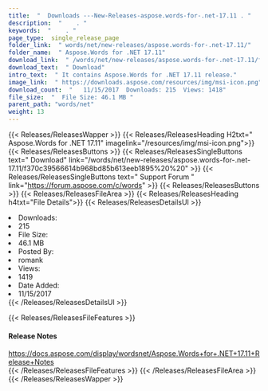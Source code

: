 ```yaml
---
title:  "  Downloads ---New-Releases-aspose.words-for-.net-17.11 . " 
description:  "    . " 
keywords:  "    . " 
page_type:  single_release_page
folder_link:  " words/net/new-releases/aspose.words-for-.net-17.11/"
folder_name:  " Aspose.Words for .NET 17.11"
download_link:  " /words/net/new-releases/aspose.words-for-.net-17.11/f370c39566614b968bd85b613eeb1895"
download_text:  " Download"
intro_text:  " It contains Aspose.Words for .NET 17.11 release."
image_link:  " https://downloads.aspose.com/resources/img/msi-icon.png"
download_count:  "   11/15/2017  Downloads: 215  Views: 1418"
file_size:  "  File Size: 46.1 MB "
parent_path: "words/net"
weight: 13 
---
```


{{< Releases/ReleasesWapper >}}
  {{< Releases/ReleasesHeading H2txt=" Aspose.Words for .NET 17.11" imagelink="/resources/img/msi-icon.png">}}
  {{< Releases/ReleasesButtons >}}
    {{< Releases/ReleasesSingleButtons text=" Download" link="/words/net/new-releases/aspose.words-for-.net-17.11/f370c39566614b968bd85b613eeb1895%20%20" >}}
    {{< Releases/ReleasesSingleButtons text=" Support Forum " link="https://forum.aspose.com/c/words" >}}
  {{< Releases/ReleasesButtons >}}
  {{< Releases/ReleasesFileArea >}}
    {{< Releases/ReleasesHeading h4txt="File Details">}}
    {{< Releases/ReleasesDetailsUl >}}
             <li>Downloads:</li><li>215</li><li>File Size:</li><li>46.1 MB</li><li>Posted By:</li><li>romank</li><li>Views:</li><li>1419</li><li>Date Added:</li><li>11/15/2017</li>
    {{< /Releases/ReleasesDetailsUl >}}

  {{< Releases/ReleasesFileFeatures >}}
      <h4>Release Notes</h4><div><a href="https://docs.aspose.com/display/wordsnet/Aspose.Words+for+.NET+17.11+Release+Notes">https://docs.aspose.com/display/wordsnet/Aspose.Words+for+.NET+17.11+Release+Notes</a></div>
  {{< /Releases/ReleasesFileFeatures >}}
 {{< /Releases/ReleasesFileArea >}}
{{< /Releases/ReleasesWapper >}}


